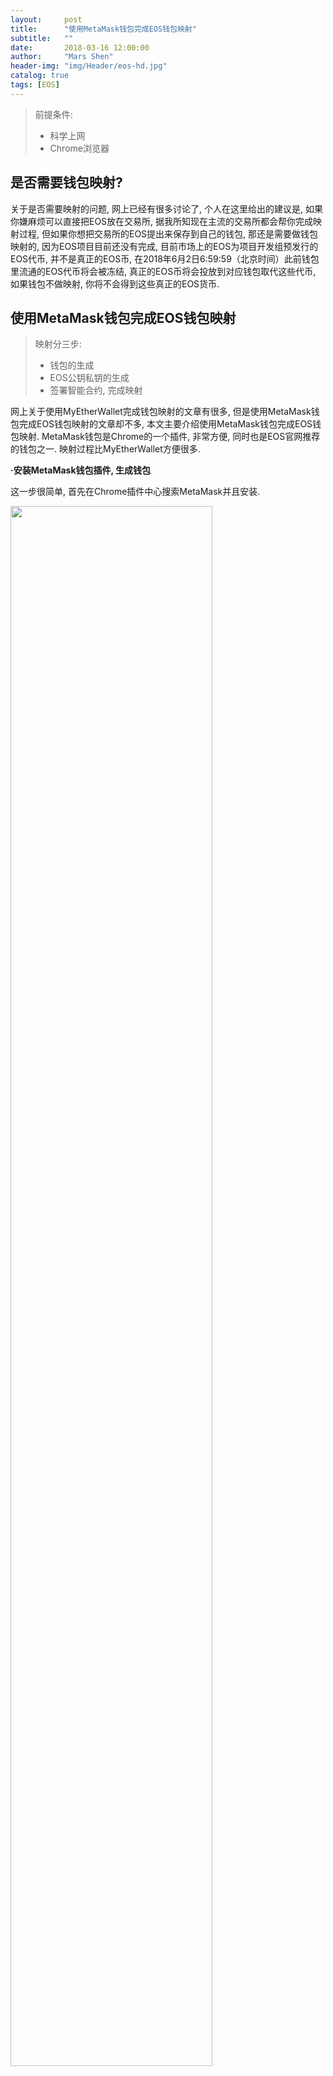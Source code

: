 ```yaml
---
layout:     post
title:      "使用MetaMask钱包完成EOS钱包映射"
subtitle:   ""
date:       2018-03-16 12:00:00
author:     "Mars Shen"
header-img: "img/Header/eos-hd.jpg"
catalog: true
tags: [EOS]
---
```


<blockquote>前提条件:
	<ul>
		<li>科学上网</li>
		<li>Chrome浏览器</li>
	</ul>
</blockquote>

<h2 class="section-heading">是否需要钱包映射?</h2>
<p>
	关于是否需要映射的问题, 网上已经有很多讨论了, 个人在这里给出的建议是, 如果你嫌麻烦可以直接把EOS放在交易所, 据我所知现在主流的交易所都会帮你完成映射过程, 但如果你想把交易所的EOS提出来保存到自己的钱包, 那还是需要做钱包映射的, 因为EOS项目目前还没有完成, 目前市场上的EOS为项目开发组预发行的EOS代币, 并不是真正的EOS币, 在2018年6月2日6:59:59（北京时间）此前钱包里流通的EOS代币将会被冻结, 真正的EOS币将会投放到对应钱包取代这些代币, 如果钱包不做映射, 你将不会得到这些真正的EOS货币.
</p>
<h2 class="section-heading">使用MetaMask钱包完成EOS钱包映射</h2>
<blockquote>映射分三步:
	<ul>
		<li>钱包的生成</li>
		<li>EOS公钥私钥的生成</li>
		<li>签署智能合约, 完成映射</li>
	</ul>
</blockquote>
<p>
	网上关于使用MyEtherWallet完成钱包映射的文章有很多, 但是使用MetaMask钱包完成EOS钱包映射的文章却不多, 本文主要介绍使用MetaMask钱包完成EOS钱包映射. MetaMask钱包是Chrome的一个插件, 非常方便, 同时也是EOS官网推荐的钱包之一. 映射过程比MyEtherWallet方便很多.
</p>
<p><b>·安装MetaMask钱包插件, 生成钱包</b></p>
<p>
	这一步很简单, 首先在Chrome插件中心搜索MetaMask并且安装. 
</p>
<img src="{{ site.baseurl }}/img/EOSMapping/metamask.png" width="80%" heigh="80%">
<p>
	打开这个插件. 点击接受协议, 第二次协议出现时, 需要将协议滚到最下面接受按钮才会亮:
</p>
<img src="{{ site.baseurl }}/img/EOSMapping/metamaskstep1.png" width="60%" heigh="60%">
<p>
	创建一个新密码, 这个密码是用来登陆本地钱包账户的, 请牢记:
</p>
<img src="{{ site.baseurl }}/img/EOSMapping/metamaskstep2.png" width="60%" heigh="60%">
<p>
	他会给你12个英文单词, 找个安全的地方记好这12个单词, 因为这是唯一恢复你钱包的方法, 完了之后点击<code>I'VE COPIED IT SOMEWHERE SAFE</code>进入下一步:
</p>
<img src="{{ site.baseurl }}/img/EOSMapping/metamaskstep3.png" width="60%" heigh="60%">
<p>
	至此钱包部分就已经完成了, 你可以自己探索下这个钱包, 找到钱包的私钥保存好, 不要泄露.
</p>
<p><b>·EOS公钥私钥的生成</b></p>
<p>
	这一步网上有很多工具可以一键生成EOS公钥和私钥, 但我没用过, 所以这里说的是官网生成方法, 首先进入EOS官网, 点击GOT. 注意这个按钮必须科学上网才能点, 因为EOS规定美国公民和中国公民无法参加这个EOS项目, 所以你得找个不是美国以及中国的ip才能点这个按钮.
</p>
<img src="{{ site.baseurl }}/img/EOSMapping/geteos.png" width="90%" heigh="90%">
<p>
	勾选所有选项, 进入下一页, 找到<code>Participation Instructions</code>选择<code>REGISTER</code>:
</p>
<img src="{{ site.baseurl }}/img/EOSMapping/regbutton.png" width="90%" heigh="90%">
<p>
	选择<code>METAMASK</code>, 打开你的Chrome MetaMask插件, 然后在网页上点击<code>EOS token distribution</code>按钮:
</p>
<img src="{{ site.baseurl }}/img/EOSMapping/regmaskinfo.png" width="90%" heigh="90%">
<p>
	这里页面上左边一栏从上到下分别是合约地址,你钱包的地址,以后映射完你EOS公钥的地址,EOS余额. 然后点击<code>REGISTER EOS KEY</code>按钮, 系统会生成一对新的EOS公钥和私钥, 请牢记你的公钥和私钥, 特别是私钥, 不要给别人, 自己妥善保管:
</p>
<img src="{{ site.baseurl }}/img/EOSMapping/RegisterEOSkey.png" width="90%" heigh="90%">
<p>
	妥善处置好你的私钥后, 将私钥填入确认框, 点击下一步:
</p>
<p><b>·签署智能合约, 完成映射</b></p>
<p>
	当点击下一步以后, 系统会自动生成一个智能合约, 签署智能合约的过程就类似于一次交易, 需要一定的GAS, 也就是一定数量的ETH才能完成, 如果你没有ETH, 请先冲ETH进入你的钱包:
</p>
<img src="{{ site.baseurl }}/img/EOSMapping/signcontract.png" width="70%" heigh="70%">
<p>
	点击提交, 完成智能合约签署, 签署过程的时间由你给的GAS决定, 给的GAS越大, 处理起来越快, 我这里给了1GWEI, 处理了大概一晚上.
</p>
<p>
	如果想看进度, 可以点击MetaMask右上角三个点, 查看账户信息:
</p>
<img src="{{ site.baseurl }}/img/EOSMapping/viewaccount.png" width="70%" heigh="70%">
<p>
	这个页面可以看到详细的账户信息, 可以看到交易现在的状态:
</p>
<img src="{{ site.baseurl }}/img/EOSMapping/accountinfo.png" width="100%" heigh="100%">
<p>
	智能合约签署完成, 一般也就意味着映射的完成, 如何查看自己映射成功呢? 在刚才注册的网页, 也就是<code>EOS token distribution</code>页面上, 如果之前为空的EOS public key一项变成了你刚才生成的EOS公钥, 那就说明钱包与EOS公网已经完成映射.
</p>



